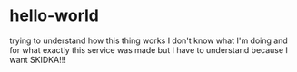 # hello-world
trying to understand how this thing works
I don't know what I'm doing and for what exactly this service was made but I have to understand because I want SKIDKA!!!
